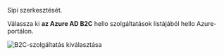 Sipi szerkesztését.

Válassza ki **az Azure AD B2C** hello szolgáltatások listájából hello Azure-portálon.

![B2C-szolgáltatás kiválasztása](media/active-directory-b2c-find-service-settings/select-b2c-service.png)
